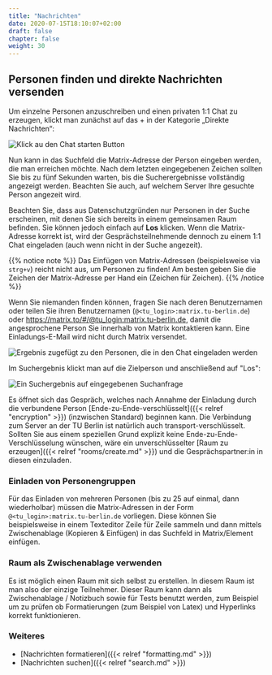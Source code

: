```yaml
---
title: "Nachrichten"
date: 2020-07-15T18:10:07+02:00
draft: false
chapter: false
weight: 30
---
```


## Personen finden und direkte Nachrichten versenden

Um einzelne Personen anzuschreiben und einen privaten 1:1 Chat zu erzeugen, klickt man zunächst auf das + in der Kategorie „Direkte Nachrichten“:

![Klick au den Chat starten Button](/images/01_Start-Chat_de.png)

Nun kann in das Suchfeld die Matrix-Adresse der Person eingeben werden, die man erreichen möchte. Nach dem letzten eingegebenen Zeichen sollten Sie bis zu fünf Sekunden warten, bis die Sucherergebnisse vollständig angezeigt werden. Beachten Sie auch, auf welchem Server Ihre gesuchte Person angezeit wird.

Beachten Sie, dass aus Datenschutzgründen nur Personen in der Suche erscheinen, mit denen Sie sich bereits in einem gemeinsamen Raum befinden. Sie können jedoch einfach auf **Los** klicken. Wenn die Matrix-Adresse korrekt ist, wird der Gesprächsteilnehmende dennoch zu einem 1:1 Chat eingeladen (auch wenn nicht in der Suche angezeit).

{{% notice note %}}
Das Einfügen von Matrix-Adressen (beispielsweise via `strg+v`) reicht nicht aus, um Personen zu finden! Am besten geben Sie die Zeichen der Matrix-Adresse per Hand ein (Zeichen für Zeichen).
{{% /notice %}}

Wenn Sie niemanden finden können, fragen Sie nach deren Benutzernamen oder teilen Sie ihren Benutzernamen (`@<tu_login>:matrix.tu-berlin.de`) oder https://matrix.to/#/@tu_login:matrix.tu-berlin.de, damit die angesprochene Person Sie innerhalb von Matrix kontaktieren kann. Eine Einladungs-E-Mail wird nicht durch Matrix versendet.

![Ergebnis zugefügt zu den Personen, die in den Chat eingeladen werden](/images/02_Start-Chat_de.png)

<!--
Beachten Sie, dass Matrix-Accounts von ZIH-Funktionslogins möglicherweise nicht geprüft werden. Aufgrund der Neuheit des Mediums für Viele sowie der fehlenden Multi-Account-Funktionalität vom Matrix-Client Element, werden TU Dresden Mitarbeitende womöglich eher ihren persönlichen ZIH-Login nutzen.
-->

Im Suchergebnis klickt man auf die Zielperson und anschließend auf "Los":

![Ein Suchergebnis auf eingegebenen Suchanfrage](/images/04_Found-and-Go_de.png)

Es öffnet sich das Gespräch, welches nach Annahme der Einladung durch die verbundene Person [Ende-zu-Ende-verschlüsselt]({{< relref "encryption" >}}) (inzwischen Standard) beginnen kann. Die Verbindung zum Server an der TU Berlin ist natürlich auch transport-verschlüsselt. Sollten Sie aus einem speziellen Grund explizit keine Ende-zu-Ende-Verschlüsselung wünschen, wäre ein unverschlüsselter [Raum zu erzeugen]({{< relref "rooms/create.md" >}}) und die Gesprächspartner:in in diesen einzuladen.

### Einladen von Personengruppen

Für das Einladen von mehreren Personen (bis zu 25 auf einmal, dann wiederholbar) müssen die Matrix-Adressen in der Form `@<tu_login>:matrix.tu-berlin.de` vorliegen. Diese können Sie beispielsweise in einem Texteditor Zeile für Zeile sammeln und dann mittels Zwischenablage (Kopieren & Einfügen) in das Suchfeld in Matrix/Element einfügen.

### Raum als Zwischenablage verwenden

Es ist möglich einen Raum mit sich selbst zu erstellen. In diesem Raum ist man also der einzige Teilnehmer. Dieser Raum kann dann als Zwischenablage / Notizbuch sowie für Tests benutzt werden, zum Beispiel um zu prüfen ob Formatierungen (zum Beispiel von Latex) und Hyperlinks korrekt funktionieren.

### Weiteres
* [Nachrichten formatieren]({{< relref "formatting.md" >}})
* [Nachrichten suchen]({{< relref "search.md" >}})
